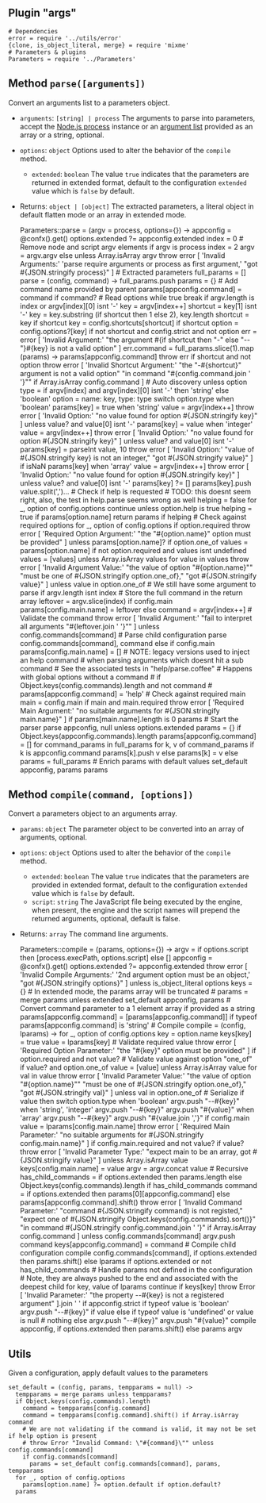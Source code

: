 
## Plugin "args"

    # Dependencies
    error = require '../utils/error'
    {clone, is_object_literal, merge} = require 'mixme'
    # Parameters & plugins
    Parameters = require '../Parameters'

## Method `parse([arguments])`

Convert an arguments list to a parameters object.

* `arguments`: `[string] | process` The arguments to parse into parameters, accept the [Node.js process](https://nodejs.org/api/process.html) instance or an [argument list](https://nodejs.org/api/process.html#process_process_argv) provided as an array or a string, optional.
* `options`: `object` Options used to alter the behavior of the `compile` method.
  * `extended`: `boolean` The value `true` indicates that the parameters are returned in extended format, default to the configuration `extended` value which is `false` by default.
* Returns: `object | [object]` The extracted parameters, a literal object in default flatten mode or an array in extended mode.

    Parameters::parse = (argv = process, options={}) ->
      appconfig = @confx().get()
      options.extended ?= appconfig.extended
      index = 0
      # Remove node and script argv elements
      if argv is process
        index = 2
        argv = argv.argv
      else unless Array.isArray argv
        throw error [
          'Invalid Arguments:'
          'parse require arguments or process as first argument,'
          "got #{JSON.stringify process}"
        ]
      # Extracted parameters
      full_params = []
      parse = (config, command) ->
        full_params.push params = {}
        # Add command name provided by parent
        params[appconfig.command] = command if command?
        # Read options
        while true
          break if argv.length is index or argv[index][0] isnt '-'
          key = argv[index++]
          shortcut = key[1] isnt '-'
          key = key.substring (if shortcut then 1 else 2), key.length
          shortcut = key if shortcut
          key = config.shortcuts[shortcut] if shortcut
          option = config.options?[key]
          if not shortcut and config.strict and not option
            err = error [
              'Invalid Argument:'
              "the argument #{if shortcut then "-" else "--"}#{key} is not a valid option"
            ]
            err.command = full_params.slice(1).map (params) ->
              params[appconfig.command]
            throw err
          if shortcut and not option
            throw error [
              'Invalid Shortcut Argument:'
              "the \"-#{shortcut}\" argument is not a valid option"
              "in command \"#{config.command.join ' '}\"" if Array.isArray config.command
            ]
          # Auto discovery
          unless option
            type = if argv[index] and argv[index][0] isnt '-' then 'string' else 'boolean'
            option = name: key, type: type
          switch option.type
            when 'boolean'
              params[key] = true
            when 'string'
              value = argv[index++]
              throw error [
                'Invalid Option:'
                "no value found for option #{JSON.stringify key}"
              ] unless value? and value[0] isnt '-'
              params[key] = value
            when 'integer'
              value = argv[index++]
              throw error [
                'Invalid Option:'
                "no value found for option #{JSON.stringify key}"
              ] unless value? and value[0] isnt '-'
              params[key] = parseInt value, 10
              throw error [
               'Invalid Option:'
               "value of #{JSON.stringify key} is not an integer,"
               "got #{JSON.stringify value}"
              ] if isNaN params[key]
            when 'array'
              value = argv[index++]
              throw error [
                'Invalid Option:'
                "no value found for option #{JSON.stringify key}"
              ] unless value? and value[0] isnt '-'
              params[key] ?= []
              params[key].push value.split(',')...
        # Check if help is requested
        # TODO: this doesnt seem right, also, the test in help.parse seems wrong as well
        helping = false
        for _, option of config.options
          continue unless option.help is true
          helping = true if params[option.name]
        return params if helping
        # Check against required options
        for _, option of config.options
          if option.required
            throw error [
              'Required Option Argument:'
              "the \"#{option.name}\" option must be provided"
            ] unless params[option.name]?
          if option.one_of
            values = params[option.name]
            if not option.required and values isnt undefined
              values = [values] unless Array.isArray values
              for value in values
                throw error [
                  'Invalid Argument Value:'
                  "the value of option \"#{option.name}\""
                  "must be one of #{JSON.stringify option.one_of},"
                  "got #{JSON.stringify value}"
                ] unless value in option.one_of
        # We still have some argument to parse
        if argv.length isnt index
          # Store the full command in the return array
          leftover = argv.slice(index)
          if config.main
            params[config.main.name] = leftover
          else
            command = argv[index++]
            # Validate the command
            throw error [
              'Invalid Argument:'
              "fail to interpret all arguments \"#{leftover.join ' '}\""
            ] unless config.commands[command]
            # Parse child configuration
            parse config.commands[command], command
        else if config.main
          params[config.main.name] = []
        # NOTE: legacy versions used to inject an help command
        # when parsing arguments which doesnt hit a sub command
        # See the associated tests in "help/parse.coffee"
        # Happens with global options without a command
        # if Object.keys(config.commands).length and not command
        #   params[appconfig.command] = 'help'
        # Check against required main
        main = config.main
        if main and main.required
          throw error [
            'Required Main Argument:'
            "no suitable arguments for #{JSON.stringify main.name}"
          ] if params[main.name].length is 0
        params
      # Start the parser
      parse appconfig, null
      unless options.extended
        params = {}
        if Object.keys(appconfig.commands).length
          params[appconfig.command] = []
        for command_params in full_params
          for k, v of command_params
            if k is appconfig.command
              params[k].push v
            else
              params[k] = v
      else
        params = full_params
      # Enrich params with default values
      set_default appconfig, params
      params

## Method `compile(command, [options])`

Convert a parameters object to an arguments array.

* `params`: `object` The parameter object to be converted into an array of arguments, optional.
* `options`: `object` Options used to alter the behavior of the `compile` method.
  * `extended`: `boolean` The value `true` indicates that the parameters are provided in extended format, default to the configuration `extended` value which is `false` by default.
  * `script`: `string` The JavaScript file being executed by the engine, when present, the engine and the script names will prepend the returned arguments, optional, default is false.
* Returns: `array` The command line arguments.

    Parameters::compile = (params, options={}) ->
      argv = if options.script then [process.execPath, options.script] else []
      appconfig = @confx().get()
      options.extended ?= appconfig.extended
      throw error [
        'Invalid Compile Arguments:'
        '2nd argument option must be an object,'
        "got #{JSON.stringify options}"
      ] unless is_object_literal options
      keys = {}
      # In extended mode, the params array will be truncated
      # params = merge params unless extended
      set_default appconfig, params
      # Convert command parameter to a 1 element array if provided as a string
      params[appconfig.command] = [params[appconfig.command]] if typeof params[appconfig.command] is 'string'
      # Compile
      compile = (config, lparams) ->
        for _, option of config.options
          key = option.name
          keys[key] = true
          value = lparams[key]
          # Validate required value
          throw error [
            'Required Option Parameter:'
            "the \"#{key}\" option must be provided"
          ] if option.required and not value?
          # Validate value against option "one_of"
          if value? and option.one_of
            value = [value] unless Array.isArray value
            for val in value
              throw error [
                'Invalid Parameter Value:'
                "the value of option \"#{option.name}\""
                "must be one of #{JSON.stringify option.one_of},"
                "got #{JSON.stringify val}"
              ] unless val in option.one_of
          # Serialize
          if value then switch option.type
            when 'boolean'
              argv.push "--#{key}"
            when 'string', 'integer'
              argv.push "--#{key}"
              argv.push "#{value}"
            when 'array'
              argv.push "--#{key}"
              argv.push "#{value.join ','}"
        if config.main
          value = lparams[config.main.name]
          throw error [
            'Required Main Parameter:'
            "no suitable arguments for #{JSON.stringify config.main.name}"
          ] if config.main.required and not value?
          if value?
            throw error [
              'Invalid Parameter Type:'
              "expect main to be an array, got #{JSON.stringify value}"
            ] unless Array.isArray value
            keys[config.main.name] = value
            argv = argv.concat value
        # Recursive
        has_child_commands = if options.extended then params.length else Object.keys(config.commands).length
        if has_child_commands
          command = if options.extended then params[0][appconfig.command] else params[appconfig.command].shift()
          throw error [
            'Invalid Command Parameter:'
            "command #{JSON.stringify command} is not registed,"
            "expect one of #{JSON.stringify Object.keys(config.commands).sort()}"
            "in command #{JSON.stringify config.command.join ' '}" if Array.isArray config.command
          ] unless config.commands[command]
          argv.push command
          keys[appconfig.command] = command
          # Compile child configuration
          compile config.commands[command], if options.extended then params.shift() else lparams
        if options.extended or not has_child_commands
          # Handle params not defined in the configuration
          # Note, they are always pushed to the end and associated with the deepest child
          for key, value of lparams
            continue if keys[key]
            throw Error [
              'Invalid Parameter:'
              "the property --#{key} is not a registered argument"
            ].join ' ' if appconfig.strict
            if typeof value is 'boolean'
              argv.push "--#{key}" if value
            else if typeof value is 'undefined' or value is null
              # nothing
            else
              argv.push "--#{key}"
              argv.push "#{value}"
      compile appconfig, if options.extended then params.shift() else params
      argv

## Utils

Given a configuration, apply default values to the parameters

    set_default = (config, params, tempparams = null) ->
      tempparams = merge params unless tempparams?
      if Object.keys(config.commands).length
        command = tempparams[config.command]
        command = tempparams[config.command].shift() if Array.isArray command
        # We are not validating if the command is valid, it may not be set if help option is present
        # throw Error "Invalid Command: \"#{command}\"" unless config.commands[command]
        if config.commands[command]
          params = set_default config.commands[command], params, tempparams
      for _, option of config.options
        params[option.name] ?= option.default if option.default?
      params
